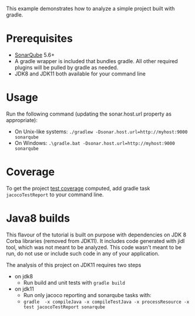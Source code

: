 This example demonstrates how to analyze a simple project built with gradle.

Prerequisites
=============
* [SonarQube](http://www.sonarqube.org/downloads/) 5.6+
* A gradle wrapper is included that bundles gradle. All other required plugins will be pulled by gradle as needed.
* JDK8 and JDK11 both available for your command line

Usage
=====
Run the following command (updating the sonar.host.url property as appropriate):
* On Unix-like systems:
  `./gradlew -Dsonar.host.url=http://myhost:9000 sonarqube`
* On Windows:
  `.\gradle.bat -Dsonar.host.url=http://myhost:9000 sonarqube`

Coverage
=====
To get the project [test coverage](https://community.sonarsource.com/t/coverage-test-data-importing-jacoco-coverage-report-in-xml-format) computed, add gradle task `jacocoTestReport` to your command line.

Java8 builds
=====
This flavour of the tutorial is built on purpose with dependencies on JDK 8 Corba libraries (removed from JDK11). It includes code generated with jidl tool, which was not meant to be analyzed.
This code wasn't meant to be run, do not use or include such code in any of your application.

The analysis of this project on JDK11 requires two steps
* on jdk8
  * Run build and unit tests with `gradle build`
* on jdk11
  * Run only jacoco reporting and sonarqube tasks with:
  * `gradle  -x compileJava -x compileTestJava -x processResource -x test jacocoTestReport sonarqube`





